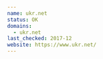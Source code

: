 ```yaml
---
name: ukr.net
status: OK
domains:
  - ukr.net
last_checked: 2017-12
website: https://www.ukr.net/
---
```

